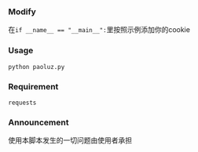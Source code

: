 ### Modify
在`if __name__ == "__main__":`里按照示例添加你的cookie

### Usage
`python paoluz.py`


### Requirement
```
requests
```

### Announcement
使用本脚本发生的一切问题由使用者承担